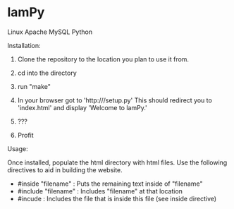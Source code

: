 lamPy
=====

Linux Apache MySQL Python

Installation:

1. Clone the repository to the location you plan to use it from.

2. cd into the directory

3. run "make"

4. In your browser got to 'http://<url of your site>/setup.py'
	This should redirect you to 'index.html' and display 'Welcome to lamPy.'

5. ???

6. Profit

Usage:

Once installed, populate the html directory with html files.
Use the following directives to aid in building the website.

* #inside "filename" : Puts the remaining text inside of "filename"
* #include "filename" : Includes "filename" at that location
* #incude : Includes the file that is inside this file (see inside directive)

